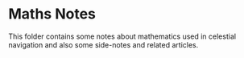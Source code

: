 # Maths Notes

This folder contains some notes about mathematics used in
celestial navigation and also some side-notes and related articles. 
